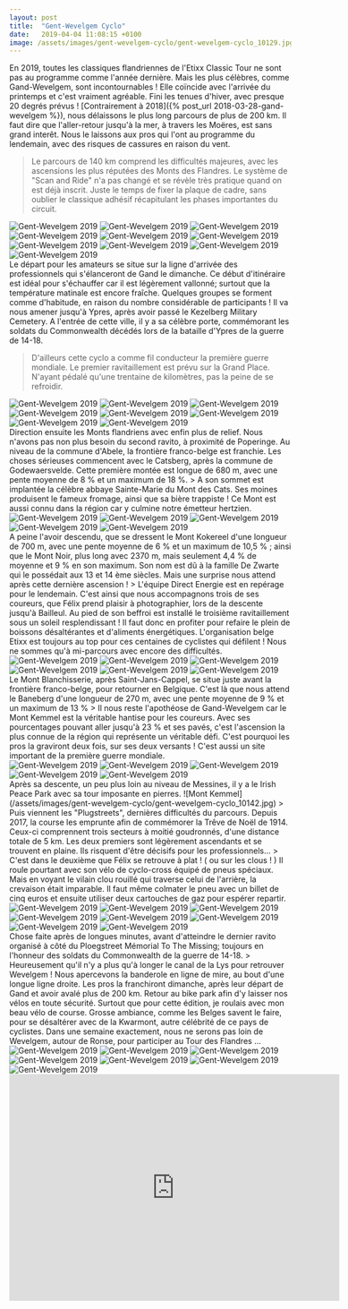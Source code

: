 ```yaml
---
layout: post
title:  "Gent-Wevelgem Cyclo"
date:   2019-04-04 11:08:15 +0100
image: /assets/images/gent-wevelgem-cyclo/gent-wevelgem-cyclo_10129.jpg
---
```

En 2019, toutes les classiques flandriennes de l'Etixx Classic Tour ne sont pas au programme comme l'année dernière. Mais les plus célèbres, comme Gand-Wevelgem, sont incontournables !
Elle coïncide avec l'arrivée du printemps et c'est vraiment agréable. Fini les tenues d'hiver, avec presque 20 degrés prévus !
[Contrairement à 2018]({% post_url 2018-03-28-gand-wevelgem %}), nous délaissons le plus long parcours de plus de 200 km. Il faut dire que l'aller-retour jusqu'à la mer, à travers les Moëres, est sans grand interêt. Nous le laissons aux pros qui l'ont au programme du lendemain, avec des risques de cassures en raison du vent.
> Le parcours de 140 km comprend les difficultés majeures, avec les ascensions les plus réputées des Monts des Flandres.
Le système de "Scan and Ride" n'a pas changé et se révèle très pratique quand on est déjà inscrit. Juste le temps de fixer la plaque de cadre, sans oublier le classique adhésif récapitulant les phases importantes du circuit.

<div class="gallery-box">
  <div class="gallery">
<img src="/assets/images/gent-wevelgem-cyclo/gent-wevelgem-cyclo_10089.jpg" title="Crux de Félix" alt="Gent-Wevelgem 2019" >
<img src="/assets/images/gent-wevelgem-cyclo/gent-wevelgem-cyclo_10090.jpg" title="Wevelgem" alt="Gent-Wevelgem 2019" >
<img src="/assets/images/gent-wevelgem-cyclo/gent-wevelgem-cyclo_10091.jpg" title="scan and ride" alt="Gent-Wevelgem 2019" >
<img src="/assets/images/gent-wevelgem-cyclo/gent-wevelgem-cyclo_10092.jpg" title="Pneus ..." alt="Gent-Wevelgem 2019" >
<img src="/assets/images/gent-wevelgem-cyclo/gent-wevelgem-cyclo_10094.jpg" title="" alt="Gent-Wevelgem 2019" >
<img src="/assets/images/gent-wevelgem-cyclo/gent-wevelgem-cyclo_10095.jpg" title="Portique de départ" alt="Gent-Wevelgem 2019" >
<img src="/assets/images/gent-wevelgem-cyclo/gent-wevelgem-cyclo_10096.jpg" title="" alt="Gent-Wevelgem 2019" >
<img src="/assets/images/gent-wevelgem-cyclo/gent-wevelgem-cyclo_10097.jpg" title="... vélos" alt="Gent-Wevelgem 2019" >
<img src="/assets/images/gent-wevelgem-cyclo/gent-wevelgem-cyclo_10098.jpg" title="Ligne d'arrivée" alt="Gent-Wevelgem 2019" >
<img src="/assets/images/gent-wevelgem-cyclo/gent-wevelgem-cyclo_10127.jpg" title="" alt="Gent-Wevelgem 2019" >
</div>
</div>
Le départ pour les amateurs se situe sur la ligne d'arrivée des professionnels qui s'élanceront de Gand le dimanche. Ce début d'itinéraire est idéal pour s'échauffer car il est légèrement vallonné; surtout que la température matinale est encore fraîche. Quelques groupes se forment comme d'habitude, en raison du nombre considérable de participants !
Il va nous amener jusqu'à Ypres, après avoir passé le Kezelberg Military Cemetery. A l'entrée de cette ville, il y a sa célèbre porte, commémorant les soldats du Commonwealth décédés lors de la bataille d'Ypres de la guerre de 14-18.

> D'ailleurs cette cyclo a comme fil conducteur la première guerre mondiale.
Le premier ravitaillement est prévu sur la Grand Place. N'ayant pédalé qu'une trentaine de kilomètres, pas la peine de se refroidir.
<div class="gallery-box">
  <div class="gallery">
<img src="/assets/images/gent-wevelgem-cyclo/gent-wevelgem-cyclo_10099.jpg" title="Grand Place " alt="Gent-Wevelgem 2019" >
<img src="/assets/images/gent-wevelgem-cyclo/gent-wevelgem-cyclo_10100.jpg" title="Monts flandriens" alt="Gent-Wevelgem 2019" >
<img src="/assets/images/gent-wevelgem-cyclo/gent-wevelgem-cyclo_10101.jpg" title="" alt="Gent-Wevelgem 2019" >
<img src="/assets/images/gent-wevelgem-cyclo/gent-wevelgem-cyclo_10102.jpg" title="Two Moulins" alt="Gent-Wevelgem 2019" >
<img src="/assets/images/gent-wevelgem-cyclo/gent-wevelgem-cyclo_10129.jpg" title="Porte d'Ypres" alt="Gent-Wevelgem 2019" >
<img src="/assets/images/gent-wevelgem-cyclo/gent-wevelgem-cyclo_10132.jpg" title="" alt="Gent-Wevelgem 2019" >
<img src="/assets/images/gent-wevelgem-cyclo/gent-wevelgem-cyclo_10138.jpg" title="Style flamand" alt="Gent-Wevelgem 2019" >
<img src="/assets/images/gent-wevelgem-cyclo/gent-wevelgem-cyclo_10152.jpg" title="" alt="Gent-Wevelgem 2019" >
</div>
</div>
Direction ensuite les Monts flandriens avec enfin plus de relief. Nous n'avons pas non plus besoin du second ravito, à proximité de Poperinge. Au niveau de la commune d'Abele, la frontière franco-belge est franchie.
Les choses sérieuses commencent avec le Catsberg, après la commune de Godewaersvelde. Cette première montée est longue de 680 m, avec une pente moyenne de 8 % et un maximum de 18 %.
> A son sommet est implantée la célèbre abbaye Sainte-Marie du Mont des Cats. 
Ses moines produisent le fameux fromage, ainsi que sa bière trappiste ! Ce Mont est aussi connu dans la région car y culmine notre émetteur hertzien.
<div class="gallery-box">
  <div class="gallery">
<img src="/assets/images/gent-wevelgem-cyclo/gent-wevelgem-cyclo_10103.jpg" title="Sommet du Catsberg" alt="Gent-Wevelgem 2019" >
<img src="/assets/images/gent-wevelgem-cyclo/gent-wevelgem-cyclo_10104.jpg" title="" alt="Gent-Wevelgem 2019" >
<img src="/assets/images/gent-wevelgem-cyclo/gent-wevelgem-cyclo_10105.jpg" title="Mont des Cats" alt="Gent-Wevelgem 2019" >
<img src="/assets/images/gent-wevelgem-cyclo/gent-wevelgem-cyclo_10136.jpg" title="" alt="Gent-Wevelgem 2019" >
<img src="/assets/images/gent-wevelgem-cyclo/gent-wevelgem-cyclo_10143.jpg" title="" alt="Gent-Wevelgem 2019" >
</div>
</div>
A peine l'avoir descendu, que se dressent le Mont Kokereel d'une longueur de 700 m, avec une pente moyenne de 6 % et un maximum de 10,5 % ; ainsi que le Mont Noir, plus long avec 2370 m, mais seulement 4,4 % de moyenne et 9 % en son maximum. Son nom est dû à la famille De Zwarte qui le possédait aux 13 et 14 ème siècles.
Mais une surprise nous attend après cette dernière ascension !
> L'équipe Direct Energie est en repérage pour le lendemain.
C'est ainsi que nous accompagnons trois de ses coureurs, que Félix prend plaisir à photographier, lors de la descente jusqu'à Bailleul. Au pied de son beffroi est installé le troisième ravitaillement sous un soleil resplendissant ! Il faut donc en profiter pour refaire le plein de boissons désaltérantes et d'aliments énergétiques.
L'organisation belge Etixx est toujours au top pour ces centaines de cyclistes qui défilent !
Nous ne sommes qu'à mi-parcours avec encore des difficultés.
<div class="gallery-box">
  <div class="gallery">
<img src="/assets/images/gent-wevelgem-cyclo/gent-wevelgem-cyclo_10106.jpg" title="Direct Energie" alt="Gent-Wevelgem 2019" >
<img src="/assets/images/gent-wevelgem-cyclo/gent-wevelgem-cyclo_10107.jpg" title="Pim Lighart et Niki Terpstra" alt="Gent-Wevelgem 2019" >
<img src="/assets/images/gent-wevelgem-cyclo/gent-wevelgem-cyclo_10108.jpg" title="3 ème ravito" alt="Gent-Wevelgem 2019" >
<img src="/assets/images/gent-wevelgem-cyclo/gent-wevelgem-cyclo_10109.jpg" title="... de Bailleul" alt="Gent-Wevelgem 2019" >
<img src="/assets/images/gent-wevelgem-cyclo/gent-wevelgem-cyclo_10110.jpg" title="Beffroi ..." alt="Gent-Wevelgem 2019" >
<img src="/assets/images/gent-wevelgem-cyclo/gent-wevelgem-cyclo_10111.jpg" title="Bronzette !" alt="Gent-Wevelgem 2019" >
</div>
</div>
Le Mont Blanchisserie, après Saint-Jans-Cappel, se situe juste avant la frontière franco-belge, pour retourner en Belgique. C'est là que nous attend le Baneberg d'une longueur de 270 m, avec une pente moyenne de 9 % et un maximum de 13 %
> Il nous reste l'apothéose de Gand-Wevelgem car le Mont Kemmel est la véritable hantise pour les coureurs.
Avec ses pourcentages pouvant aller jusqu'à 23 % et ses pavés, c'est l'ascension la plus connue de la région qui représente un véritable défi. C'est pourquoi les pros la graviront deux fois, sur ses deux versants !
C'est aussi un site important de la première guerre mondiale.
<div class="gallery-box">
  <div class="gallery">
<img src="/assets/images/gent-wevelgem-cyclo/gent-wevelgem-cyclo_10139.jpg" title="... en pavés !" alt="Gent-Wevelgem 2019" >
<img src="/assets/images/gent-wevelgem-cyclo/gent-wevelgem-cyclo_10140.jpg" title="Ses 20 % ..." alt="Gent-Wevelgem 2019" >
<img src="/assets/images/gent-wevelgem-cyclo/gent-wevelgem-cyclo_10141.jpg" title=""L'Ange" : monument aux soldats français" alt="Gent-Wevelgem 2019" >
<img src="/assets/images/gent-wevelgem-cyclo/gent-wevelgem-cyclo_10142.jpg" title="Mont Kemmel" alt="Gent-Wevelgem 2019" >
<img src="/assets/images/gent-wevelgem-cyclo/gent-wevelgem-cyclo_10144.jpg" title="" alt="Gent-Wevelgem 2019" >
</div>
</div>
Après sa descente, un peu plus loin au niveau de Messines, il y a le Irish Peace Park avec sa tour imposante en pierres.
![Mont Kemmel](/assets/images/gent-wevelgem-cyclo/gent-wevelgem-cyclo_10142.jpg)
> Puis viennent les "Plugstreets", dernières difficultés du parcours.
Depuis 2017, la course les emprunte afin de commémorer la Trêve de Noël de 1914. Ceux-ci comprennent trois secteurs à moitié goudronnés, d'une distance totale de 5 km. Les deux premiers sont légèrement ascendants et se trouvent en plaine. Ils risquent d'être décisifs pour les professionnels...
> C'est dans le deuxième que Félix se retrouve à plat ! ( ou sur les clous ! )
Il roule pourtant avec son vélo de cyclo-cross équipé de pneus spéciaux. Mais en voyant le vilain clou rouillé qui traverse celui de l'arrière, la crevaison était imparable. Il faut même colmater le pneu avec un billet de cinq euros et ensuite utiliser deux cartouches de gaz pour espérer repartir.
<div class="gallery-box">
  <div class="gallery">
<img src="/assets/images/gent-wevelgem-cyclo/gent-wevelgem-cyclo_10112.jpg" title="" alt="Gent-Wevelgem 2019" >
<img src="/assets/images/gent-wevelgem-cyclo/gent-wevelgem-cyclo_10113.jpg" title="Coquelicots de la Grande Guerre" alt="Gent-Wevelgem 2019" >
<img src="/assets/images/gent-wevelgem-cyclo/gent-wevelgem-cyclo_10114.jpg" title="L'arme du crime !" alt="Gent-Wevelgem 2019" >
<img src="/assets/images/gent-wevelgem-cyclo/gent-wevelgem-cyclo_10115.jpg" title="Plugstreet" alt="Gent-Wevelgem 2019" >
<img src="/assets/images/gent-wevelgem-cyclo/gent-wevelgem-cyclo_10116.jpg" title="Plein été !" alt="Gent-Wevelgem 2019" >
<img src="/assets/images/gent-wevelgem-cyclo/gent-wevelgem-cyclo_10117.jpg" title="Dernier ravito" alt="Gent-Wevelgem 2019" >
<img src="/assets/images/gent-wevelgem-cyclo/gent-wevelgem-cyclo_10154.jpg" title="Ploegstreet Mémorial To The Missing" alt="Gent-Wevelgem 2019" >
<img src="/assets/images/gent-wevelgem-cyclo/gent-wevelgem-cyclo_10156.jpg" title="" alt="Gent-Wevelgem 2019" >
</div>
</div>
Chose faite après de longues minutes, avant d'atteindre le dernier ravito organisé à côté du Ploegstreet Mémorial To The Missing; toujours en l'honneur des soldats du Commonwealth de la guerre de 14-18.
> Heureusement qu'il n'y a plus qu'à longer le canal de la Lys pour retrouver Wevelgem !
Nous apercevons la banderole en ligne de mire, au bout d'une longue ligne droite. Les pros la franchiront dimanche, après leur départ de Gand et avoir avalé plus de 200 km.
Retour au bike park afin d'y laisser nos vélos en toute sécurité. Surtout que pour cette édition, je roulais avec mon beau vélo de course. Grosse ambiance, comme les Belges savent le faire, pour se désaltérer avec de la Kwarmont, autre célébrité de ce pays de cyclistes.
Dans une semaine exactement, nous ne serons pas loin de Wevelgem, autour de Ronse, pour participer au Tour des Flandres ...
<div class="gallery-box">
  <div class="gallery">
<img src="/assets/images/gent-wevelgem-cyclo/gent-wevelgem-cyclo_10118.jpg" title="" alt="Gent-Wevelgem 2019" >
<img src="/assets/images/gent-wevelgem-cyclo/gent-wevelgem-cyclo_10119.jpg" title="Avec modération !" alt="Gent-Wevelgem 2019" >
<img src="/assets/images/gent-wevelgem-cyclo/gent-wevelgem-cyclo_10120.jpg" title="ambiance DJ" alt="Gent-Wevelgem 2019" >
<img src="/assets/images/gent-wevelgem-cyclo/gent-wevelgem-cyclo_10121.jpg" title="Récupération ..." alt="Gent-Wevelgem 2019" >
<img src="/assets/images/gent-wevelgem-cyclo/gent-wevelgem-cyclo_10122.jpg" title="bike park" alt="Gent-Wevelgem 2019" >
<img src="/assets/images/gent-wevelgem-cyclo/gent-wevelgem-cyclo_10146.jpg" title="Finish !" alt="Gent-Wevelgem 2019" >
<img src="/assets/images/gent-wevelgem-cyclo/gent-wevelgem-cyclo_10159.jpg" title="" alt="Gent-Wevelgem 2019" >
</div>
</div>
<center><iframe src="https://www.strava.com/activities/2252166011/embed/cce8dcb549683367f21ff4f93f9a621a9017c83e" width="590" height="405" frameborder="0" scrolling="no" data-mce-fragment="1"></iframe></center>
